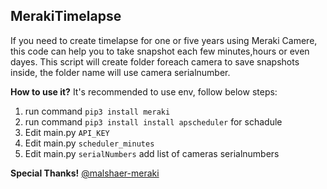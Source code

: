 ## MerakiTimelapse
If you need to create timelapse for one or five years using Meraki Camere, this code can help you to take snapshot each few minutes,hours or even dayes.
This script will create folder foreach camera to save snapshots inside, the folder name will use camera serialnumber.

**How to use it?**
It's recommended to use env, follow below steps:

 1. run command `pip3 install meraki`
 2. run command `pip3 install install apscheduler` for schadule 
 3. Edit main.py `API_KEY` 
 4. Edit main.py `scheduler_minutes`
 5. Edit main.py `serialNumbers` add list of cameras serialnumbers 

**Special Thanks!**
[@malshaer-meraki](https://github.com/malshaer-meraki) 